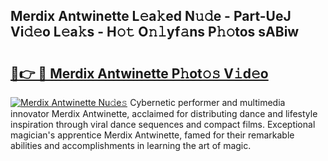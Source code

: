 ## Merdix Antwinette L𝚎a𝚔ed N𝚞𝚍e - Part-UeJ Vi𝚍𝚎o L𝚎a𝚔s - H𝚘𝚝 O𝚗𝚕yf𝚊ns P𝚑𝚘tos sABiw

# <h2><a href="http://kfb7rb.oniu.top/?m=Merdix+Antwinette">🔗👉 🔴 Merdix Antwinette P𝚑ot𝚘𝚜 V𝚒d𝚎o</a></h2>

[![Merdix Antwinette Nu𝚍e𝚜](https://i.imgur.com/0qMVB7G.gif)](http://kfb7rb.oniu.top/?m=Merdix+Antwinette)
Cybernetic performer and multimedia innovator Merdix Antwinette, acclaimed for distributing dance and lifestyle inspiration through viral dance sequences and compact films. Exceptional magician's apprentice Merdix Antwinette, famed for their remarkable abilities and accomplishments in learning the art of magic.  
